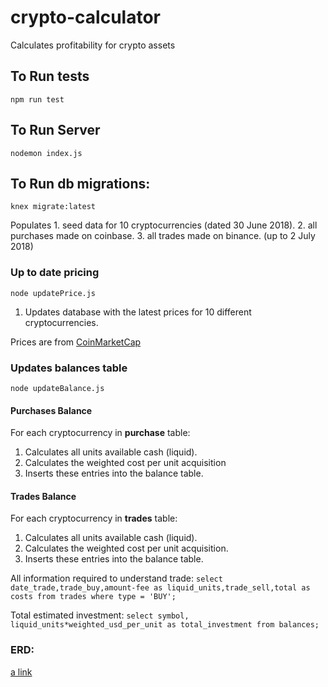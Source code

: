 # crypto-calculator
Calculates profitability for crypto assets

## To Run tests
`npm run test`

## To Run Server
`nodemon index.js`

## To Run db migrations:
`knex migrate:latest`

Populates 1. seed data for 10 cryptocurrencies (dated 30 June 2018).
          2. all purchases made on coinbase.
          3. all trades made on binance.  (up to 2 July 2018)

### Up to date pricing
`node updatePrice.js`

1. Updates database with the latest prices for 10 different cryptocurrencies.

Prices are from [CoinMarketCap](https://coinmarketcap.com/)

### Updates balances table
`node updateBalance.js`

#### Purchases Balance
For each cryptocurrency in __purchase__ table:
1. Calculates all units available cash (liquid).
2. Calculates the weighted cost per unit acquisition
3. Inserts these entries into the balance table.

#### Trades Balance
For each cryptocurrency in __trades__ table:
1. Calculates all units available cash (liquid).
2. Calculates the weighted cost per unit acquisition.
3. Inserts these entries into the balance table.

All information required to understand trade:
`select date_trade,trade_buy,amount-fee as liquid_units,trade_sell,total as costs from trades
where type = 'BUY';`

Total estimated investment:
`select symbol, liquid_units*weighted_usd_per_unit as total_investment from balances;`

### ERD:
[a link](assets/crypto-calculator-erd.png)
